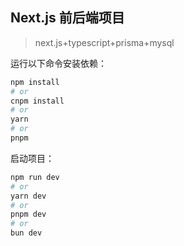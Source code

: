 
## Next.js 前后端项目
> next.js+typescript+prisma+mysql

运行以下命令安装依赖：

```bash
npm install
# or
cnpm install
# or
yarn
# or
pnpm
```

启动项目：
```bash
npm run dev
# or
yarn dev
# or
pnpm dev
# or
bun dev
```

